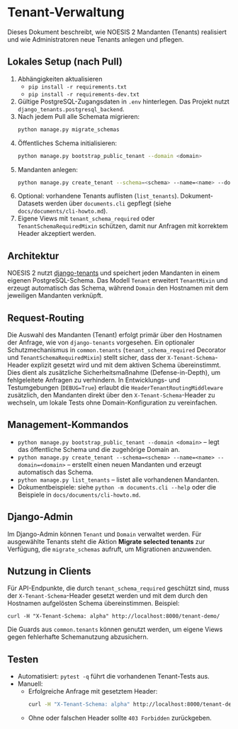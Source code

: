 # Tenant-Verwaltung

Dieses Dokument beschreibt, wie NOESIS 2 Mandanten (Tenants) realisiert und wie Administratoren neue Tenants anlegen und pflegen.

## Lokales Setup (nach Pull)

1. Abhängigkeiten aktualisieren
   - `pip install -r requirements.txt`
   - `pip install -r requirements-dev.txt`
2. Gültige PostgreSQL-Zugangsdaten in `.env` hinterlegen. Das Projekt nutzt `django_tenants.postgresql_backend`.
3. Nach jedem Pull alle Schemata migrieren:
   ```bash
   python manage.py migrate_schemas
   ```
4. Öffentliches Schema initialisieren:
   ```bash
   python manage.py bootstrap_public_tenant --domain <domain>
   ```
5. Mandanten anlegen:
   ```bash
   python manage.py create_tenant --schema=<schema> --name=<name> --domain=<domain>
   ```
6. Optional: vorhandene Tenants auflisten (`list_tenants`). Dokument-Datasets werden über `documents.cli` gepflegt (siehe `docs/documents/cli-howto.md`).
7. Eigene Views mit `tenant_schema_required` oder `TenantSchemaRequiredMixin` schützen, damit nur Anfragen mit korrektem Header akzeptiert werden.

## Architektur

NOESIS 2 nutzt [django-tenants](https://django-tenants.readthedocs.io/) und speichert jeden Mandanten in einem eigenen PostgreSQL-Schema. Das Modell `Tenant` erweitert `TenantMixin` und erzeugt automatisch das Schema, während `Domain` den Hostnamen mit dem jeweiligen Mandanten verknüpft.

## Request-Routing

Die Auswahl des Mandanten (Tenant) erfolgt primär über den Hostnamen der Anfrage, wie von `django-tenants` vorgesehen. Ein optionaler Schutzmechanismus in `common.tenants` (`tenant_schema_required` Decorator und `TenantSchemaRequiredMixin`) stellt sicher, dass der `X-Tenant-Schema`-Header explizit gesetzt wird und mit dem aktiven Schema übereinstimmt. Dies dient als zusätzliche Sicherheitsmaßnahme (Defense-in-Depth), um fehlgeleitete Anfragen zu verhindern. In Entwicklungs- und Testumgebungen (`DEBUG=True`) erlaubt die `HeaderTenantRoutingMiddleware` zusätzlich, den Mandanten direkt über den `X-Tenant-Schema`-Header zu wechseln, um lokale Tests ohne Domain-Konfiguration zu vereinfachen.

## Management-Kommandos

* `python manage.py bootstrap_public_tenant --domain <domain>` – legt das öffentliche Schema und die zugehörige Domain an.
* `python manage.py create_tenant --schema=<schema> --name=<name> --domain=<domain>` – erstellt einen neuen Mandanten und erzeugt automatisch das Schema.
* `python manage.py list_tenants` – listet alle vorhandenen Mandanten.
* Dokumentbeispiele: siehe `python -m documents.cli --help` oder die Beispiele in `docs/documents/cli-howto.md`.

## Django-Admin

Im Django-Admin können `Tenant` und `Domain` verwaltet werden. Für ausgewählte Tenants steht die Aktion **Migrate selected tenants** zur Verfügung, die `migrate_schemas` aufruft, um Migrationen anzuwenden.

## Nutzung in Clients

Für API-Endpunkte, die durch `tenant_schema_required` geschützt sind, muss der `X-Tenant-Schema`-Header gesetzt werden und mit dem durch den Hostnamen aufgelösten Schema übereinstimmen. Beispiel:

```
curl -H "X-Tenant-Schema: alpha" http://localhost:8000/tenant-demo/
```

Die Guards aus `common.tenants` können genutzt werden, um eigene Views gegen fehlerhafte Schemanutzung abzusichern.

## Testen

- Automatisiert: `pytest -q` führt die vorhandenen Tenant-Tests aus.
- Manuell:
  - Erfolgreiche Anfrage mit gesetztem Header:
    ```bash
    curl -H "X-Tenant-Schema: alpha" http://localhost:8000/tenant-demo/
    ```
  - Ohne oder falschen Header sollte `403 Forbidden` zurückgeben.
